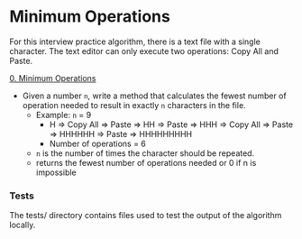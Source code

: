 # Minimum Operations
For this interview practice algorithm, there is a text file with a single character. The text editor can only execute two operations: Copy All and Paste.

[0. Minimum Operations](/0x02-minimum_operations/0-minoperations.py)
* Given a number `n`, write a method that calculates the fewest number of operation needed to result in exactly `n` characters in the file.
  * Example: `n` = 9
    * H => Copy All => Paste => HH => Paste => HHH => Copy All => Paste => HHHHHH => Paste => HHHHHHHHH
    * Number of operations = 6
  * `n` is the number of times the character should be repeated.
  * returns the fewest number of operations needed or 0 if n is impossible

### Tests
The tests/ directory contains files used to test the output of the algorithm locally.
